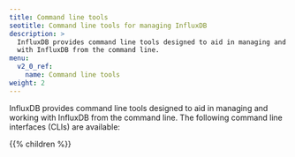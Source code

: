```yaml
---
title: Command line tools
seotitle: Command line tools for managing InfluxDB
description: >
  InfluxDB provides command line tools designed to aid in managing and working
  with InfluxDB from the command line.
menu:
  v2_0_ref:
    name: Command line tools
weight: 2
---
```


InfluxDB provides command line tools designed to aid in managing and working
with InfluxDB from the command line.
The following command line interfaces (CLIs) are available:

{{% children %}}
